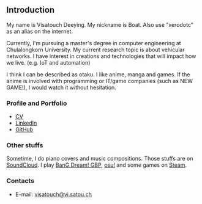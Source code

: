 ## Introduction

My name is Visatouch Deeying. My nickname is Boat.
Also use "xerodotc" as an alias on the internet.

Currently, I'm pursuing a master's degree in computer engineering at Chulalongkorn University.
My current research topic is about vehicular networks.
I have interest in creations and technologies that will impact how we live. (e.g. IoT and automation)

I think I can be described as otaku. I like anime, manga and games.
If the anime is involved with programming or IT/game companies (such as NEW GAME!),
I would watch it without hesitation.

### Profile and Portfolio

- [CV](cv.pdf)
- [LinkedIn](https://www.linkedin.com/in/visatouch)
- [GitHub](https://github.com/xerodotc)

### Other stuffs

Sometime, I do piano covers and music compositions.
Those stuffs are on [SoundCloud](https://soundcloud.com/xerodotc).
I play [BanG Dream! GBP](https://bandori.party/user/19593/xerodotc/), [osu!](https://osu.ppy.sh/u/xerodotc)
and some games on [Steam](https://steamcommunity.com/id/xerodotc/).

### Contacts

- E-mail: [visatouch@vi.satou.ch](mailto:visatouch@vi.satou.ch)
